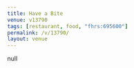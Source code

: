 ```yaml
---
title: Have a Bite
venue: v13790
tags: [restaurant, food, "fhrs:695600"]
permalink: /v/13790/
layout: venue
---
```

null